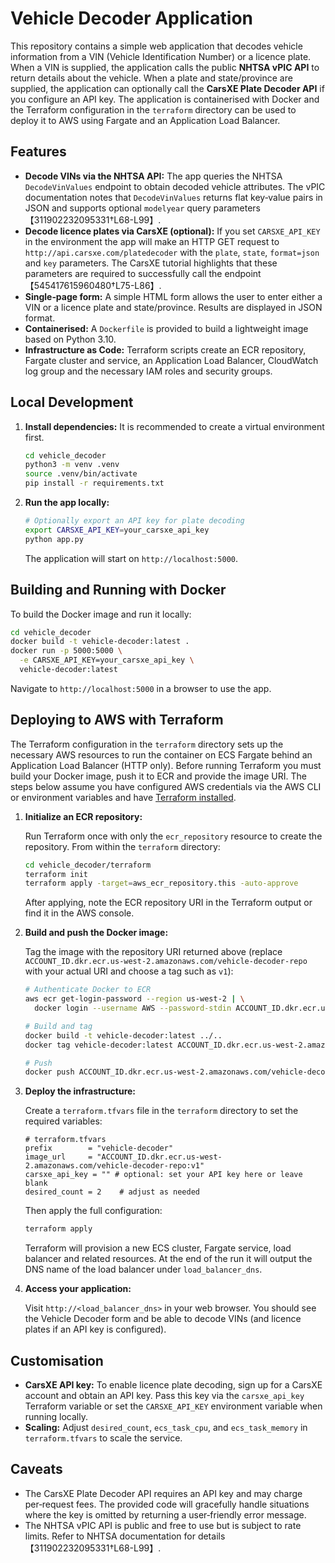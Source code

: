# Vehicle Decoder Application

This repository contains a simple web application that decodes vehicle
information from a VIN (Vehicle Identification Number) or a licence
plate.  When a VIN is supplied, the application calls the public
**NHTSA vPIC API** to return details about the vehicle.  When a plate
and state/province are supplied, the application can optionally call
the **CarsXE Plate Decoder API** if you configure an API key.  The
application is containerised with Docker and the Terraform
configuration in the `terraform` directory can be used to deploy it
to AWS using Fargate and an Application Load Balancer.

## Features

* **Decode VINs via the NHTSA API:** The app queries the NHTSA
  `DecodeVinValues` endpoint to obtain decoded vehicle attributes.  The
  vPIC documentation notes that `DecodeVinValues` returns flat key‑value
  pairs in JSON and supports optional `modelyear` query parameters
  【311902232095331†L68-L99】.
* **Decode licence plates via CarsXE (optional):** If you set
  `CARSXE_API_KEY` in the environment the app will make an HTTP GET
  request to `http://api.carsxe.com/platedecoder` with the `plate`,
  `state`, `format=json` and `key` parameters.  The CarsXE tutorial
  highlights that these parameters are required to successfully call
  the endpoint【545417615960480†L75-L86】.
* **Single‑page form:** A simple HTML form allows the user to enter
  either a VIN or a licence plate and state/province.  Results are
  displayed in JSON format.
* **Containerised:** A `Dockerfile` is provided to build a lightweight
  image based on Python 3.10.
* **Infrastructure as Code:** Terraform scripts create an ECR
  repository, Fargate cluster and service, an Application Load
  Balancer, CloudWatch log group and the necessary IAM roles and
  security groups.

## Local Development

1. **Install dependencies:** It is recommended to create a virtual
   environment first.

   ```bash
   cd vehicle_decoder
   python3 -m venv .venv
   source .venv/bin/activate
   pip install -r requirements.txt
   ```

2. **Run the app locally:**

   ```bash
   # Optionally export an API key for plate decoding
   export CARSXE_API_KEY=your_carsxe_api_key
   python app.py
   ```

   The application will start on `http://localhost:5000`.

## Building and Running with Docker

To build the Docker image and run it locally:

```bash
cd vehicle_decoder
docker build -t vehicle-decoder:latest .
docker run -p 5000:5000 \
  -e CARSXE_API_KEY=your_carsxe_api_key \
  vehicle-decoder:latest
```

Navigate to `http://localhost:5000` in a browser to use the app.

## Deploying to AWS with Terraform

The Terraform configuration in the `terraform` directory sets up the
necessary AWS resources to run the container on ECS Fargate behind an
Application Load Balancer (HTTP only).  Before running Terraform you
must build your Docker image, push it to ECR and provide the image
URI.  The steps below assume you have configured AWS credentials via
the AWS CLI or environment variables and have [Terraform installed](https://www.terraform.io/downloads.html).

1. **Initialize an ECR repository:**

   Run Terraform once with only the `ecr_repository` resource to
   create the repository.  From within the `terraform` directory:

   ```bash
   cd vehicle_decoder/terraform
   terraform init
   terraform apply -target=aws_ecr_repository.this -auto-approve
   ```

   After applying, note the ECR repository URI in the Terraform
   output or find it in the AWS console.

2. **Build and push the Docker image:**

   Tag the image with the repository URI returned above (replace
   `ACCOUNT_ID.dkr.ecr.us-west-2.amazonaws.com/vehicle-decoder-repo` with
   your actual URI and choose a tag such as `v1`):

   ```bash
   # Authenticate Docker to ECR
   aws ecr get-login-password --region us-west-2 | \
     docker login --username AWS --password-stdin ACCOUNT_ID.dkr.ecr.us-west-2.amazonaws.com

   # Build and tag
   docker build -t vehicle-decoder:latest ../..
   docker tag vehicle-decoder:latest ACCOUNT_ID.dkr.ecr.us-west-2.amazonaws.com/vehicle-decoder-repo:v1

   # Push
   docker push ACCOUNT_ID.dkr.ecr.us-west-2.amazonaws.com/vehicle-decoder-repo:v1
   ```

3. **Deploy the infrastructure:**

   Create a `terraform.tfvars` file in the `terraform` directory to set
   the required variables:

   ```hcl
   # terraform.tfvars
   prefix        = "vehicle-decoder"
   image_url     = "ACCOUNT_ID.dkr.ecr.us-west-2.amazonaws.com/vehicle-decoder-repo:v1"
   carsxe_api_key = "" # optional: set your API key here or leave blank
   desired_count = 2    # adjust as needed
   ```

   Then apply the full configuration:

   ```bash
   terraform apply
   ```

   Terraform will provision a new ECS cluster, Fargate service, load
   balancer and related resources.  At the end of the run it will
   output the DNS name of the load balancer under `load_balancer_dns`.

4. **Access your application:**

   Visit `http://<load_balancer_dns>` in your web browser.  You should
   see the Vehicle Decoder form and be able to decode VINs (and
   licence plates if an API key is configured).

## Customisation

* **CarsXE API key:** To enable licence plate decoding, sign up for a
  CarsXE account and obtain an API key.  Pass this key via the
  `carsxe_api_key` Terraform variable or set the `CARSXE_API_KEY`
  environment variable when running locally.
* **Scaling:** Adjust `desired_count`, `ecs_task_cpu`, and
  `ecs_task_memory` in `terraform.tfvars` to scale the service.

## Caveats

* The CarsXE Plate Decoder API requires an API key and may charge
  per‑request fees.  The provided code will gracefully handle
  situations where the key is omitted by returning a user‑friendly
  error message.
* The NHTSA vPIC API is public and free to use but is subject to
  rate limits.  Refer to NHTSA documentation for details【311902232095331†L68-L99】.
